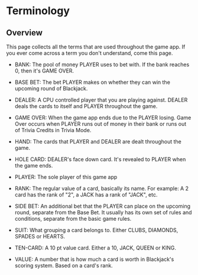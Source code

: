 # Terminology

## Overview

This page collects all the terms that are used throughout the game app.  If you ever come across a term you don't understand, come this page.

- BANK: The pool of money PLAYER uses to bet with.  If the bank reaches 0, then it's GAME OVER.

- BASE BET: The bet PLAYER makes on whether they can win the upcoming round of Blackjack.

- DEALER: A CPU controlled player that you are playing against.  DEALER deals the cards to itself and PLAYER throughout the game.

- GAME OVER: When the game app ends due to the PLAYER losing. Game Over occurs when PLAYER runs out of money in their bank or runs out of Trivia Credits in Trivia Mode. 

- HAND: The cards that PLAYER and DEALER are dealt throughout the game.

- HOLE CARD: DEALER's face down card.  It's revealed to PLAYER when the game ends.

- PLAYER: The sole player of this game app

- RANK: The regular value of a card, basically its name.  For example: A 2 card has the rank of "2", a JACK has a rank of "JACK", etc.

- SIDE BET: An additional bet that the PLAYER can place on the upcoming round, separate from the Base Bet.  It usually has its own set of rules and conditions, separate from the basic game rules.

- SUIT: What grouping a card belongs to.  Either CLUBS, DIAMONDS, SPADES or HEARTS.

- TEN-CARD: A 10 pt value card.  Either a 10, JACK, QUEEN or KING.

- VALUE: A number that is how much a card is worth in Blackjack's scoring system.  Based on a card's rank.